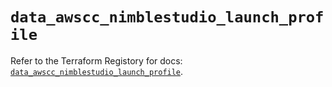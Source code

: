 # `data_awscc_nimblestudio_launch_profile`

Refer to the Terraform Registory for docs: [`data_awscc_nimblestudio_launch_profile`](https://registry.terraform.io/providers/hashicorp/awscc/0.70.0/docs/data-sources/nimblestudio_launch_profile).
